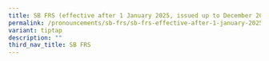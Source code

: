 ```yaml
---
title: SB FRS (effective after 1 January 2025, issued up to December 2025)
permalink: /pronouncements/sb-frs/sb-frs-effective-after-1-january-2025-issued-up-to-december-2025/
variant: tiptap
description: ""
third_nav_title: SB FRS
---
```


